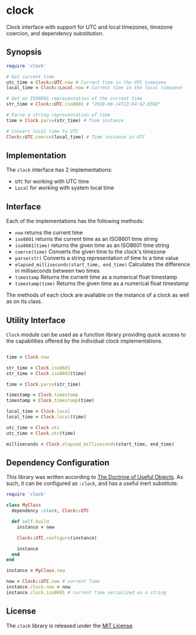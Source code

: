 # clock

Clock interface with support for UTC and local timezones, timezone coercion, and dependency substitution.

## Synopsis

```ruby
require 'clock'

# Get current time
utc_time = Clock::UTC.now # Current time in the UTC timezone
local_time = Clock::Local.now # Current time in the local timezone

# Get an ISO8601 representation of the current time
str_time = Clock::UTC.iso8601 # "2018-08-14T13:04:42.650Z"

# Parse a string representation of time
time = Clock.parse(str_time) # Time instance

# Convert local time to UTC
Clock::UTC.coerce(local_time) # Time instance in UTC
```

## Implementation

The `clock` interface has 2 implementations:

 - `UTC` for working with UTC time
 - `Local` for working with system local time

## Interface

Each of the implementations has the following methods:

- `now` returns the current time
- `iso8601` returns the current time as an ISO8601 time string
- `iso8601(time)` returns the given time as an ISO8601 time string
- `coerce(time)` Converts the given time to the clock's timezone
- `parse(str)` Converts a string representation of time to a time value
- `elapsed_milliseconds(start_time, end_time)` Calculates the difference in milliseconds between two times
- `timestamp` Returns the current time as a numerical float timestamp
- `timestamp(time)` Returns the given time as a numerical float timestamp

The methods of each clock are available on the instance of a clock as well as on its class.

## Utility Interface

`Clock` module can be used as a function library providing quick access to the capabilities offered by the individual clock implementations.

```ruby

time = Clock.now

str_time = Clock.iso8601
str_time = Clock.iso8601(time)

time = Clock.parse(str_time)

timestamp = Clock.timestamp
timestamp = Clock.timestamp(time)

local_time = Clock.local
local_time = Clock.local(time)

utc_time = Clock.utc
utc_time = Clock.utc(time)

milliseconds = Clock.elapsed_milliseconds(start_time, end_time)
```

## Dependency Configuration

This library was written according to [The Doctrine of Useful Objects](http://docs.eventide-project.org/user-guide/useful-objects.html). As such, it can be configured as `:clock`, and has a useful inert substitute.

```ruby
require 'clock'

class MyClass
  dependency :clock, Clock::UTC

  def self.build
    instance = new

    Clock::UTC.configure(instance)

    instance
  end
end

instance = MyClass.new

now = Clock::UTC.now # current Time
instance.clock.now = now
instance.clock.iso8601 # current Time serialized as a string
```

## License

The `clock` library is released under the [MIT License](https://github.com/obsidian-btc/clock/blob/master/MIT-License.txt).
